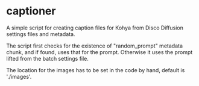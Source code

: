 # captioner
A simple script for creating caption files for Kohya from Disco Diffusion settings files and metadata.

The script first checks for the existence of "random_prompt" metadata chunk, and if found, uses that for the prompt.
Otherwise it uses the prompt lifted from the batch settings file.

The location for the images has to be set in the code by hand, default is './images'.

